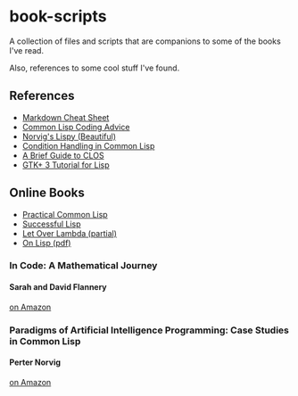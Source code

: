 # book-scripts
A collection of files and scripts that are companions to some of the books I've
read.

Also, references to some cool stuff I've found.

## References

- [Markdown Cheat Sheet](https://github.com/adam-p/markdown-here/wiki/Markdown-Cheatsheet)
- [Common Lisp Coding Advice](http://gbbopen.org/practices.html)
- [Norvig's Lispy (Beautiful)](http://norvig.com/lispy.html)
- [Condition Handling in Common Lisp](http://www.nhplace.com/kent/Papers/Condition-Handling-2001.html)
- [A Brief Guide to CLOS](http://www.aiai.ed.ac.uk/~jeff/clos-guide.html)
- [GTK+ 3 Tutorial for Lisp](http://www.crategus.com/books/cl-gtk/gtk-tutorial.html)

## Online Books
- [Practical Common Lisp](http://www.gigamonkeys.com/book/)
- [Successful Lisp](http://psg.com/~dlamkins/sl/)
- [Let Over Lambda (partial)](http://letoverlambda.com/index.cl/toc)
- [On Lisp (pdf)](http://ep.yimg.com/ty/cdn/paulgraham/onlisp.pdf)

### In Code: A Mathematical Journey
#### Sarah and David Flannery
[on Amazon](http://www.amazon.com/In-Code-A-Mathematical-Journey/dp/1565123778)

### Paradigms of Artificial Intelligence Programming: Case Studies in Common Lisp
#### Perter Norvig
[on Amazon](http://www.amazon.com/exec/obidos/ASIN/1558601910)
